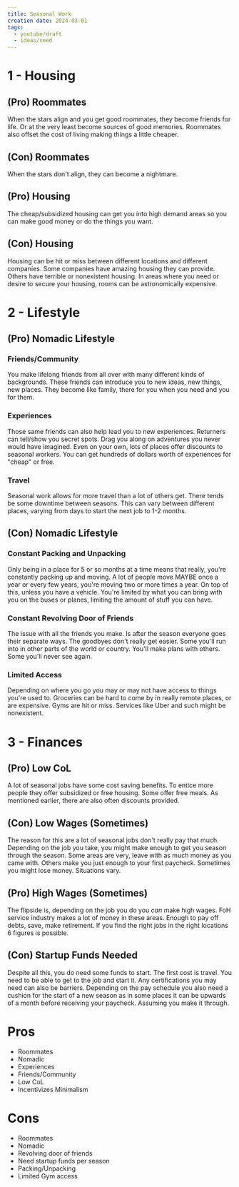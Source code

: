 ```yaml
---
title: Seasonal Work
creation date: 2024-03-01
tags:
  - youtube/draft
  - ideas/seed
---
```

# 1 - Housing
## (Pro) Roommates
When the stars align and you get good roommates, they become friends for life. Or at the very least become sources of good memories.
Roommates also offset the cost of living making things a little cheaper.

## (Con) Roommates
When the stars don't align, they can become a nightmare.

## (Pro) Housing
The cheap/subsidized housing can get you into high demand areas so you can make good money or do the things you want. 
## (Con) Housing
Housing can be hit or miss between different locations and different companies. 
Some companies have amazing housing they can provide. Others have terrible or nonexistent housing.
In areas where you need or desire to secure your housing, rooms can be astronomically expensive. 
# 2 - Lifestyle
## (Pro) Nomadic Lifestyle
### Friends/Community
You make lifelong friends from all over with many different kinds of backgrounds. 
These friends can introduce you to new ideas, new things, new places. They become like family, there for you when you need and you for them.
### Experiences
Those same friends can also help lead you to new experiences. Returners can tell/show you secret spots. Drag you along on adventures you never would have imagined.
Even on your own, lots of places offer discounts to seasonal workers. You can get hundreds of dollars worth of experiences for "cheap" or free.
### Travel
Seasonal work allows for more travel than a lot of others get. There tends be some downtime between seasons. This can vary between different places, varying from days to start the next job to 1-2 months.
## (Con) Nomadic Lifestyle

### Constant Packing and Unpacking
Only being in a place for 5 or so months at a time means that really, you're constantly packing up and moving. A lot of people move MAYBE once a year or every few years, you're moving two or more times a year.
On top of this, unless you have a vehicle. You're limited by what you can bring with you on the buses or planes, limiting the amount of stuff you can have.
### Constant Revolving Door of Friends
The issue with all the friends you make. Is after the season everyone goes their separate ways. The goodbyes don't really get easier. 
Some you'll run into in other parts of the world or country. You'll make plans with others. Some you'll never see again.
### Limited Access
Depending on where you go you may or may not have access to things you're used to. 
Groceries can be hard to come by in really remote places, or are expensive. 
Gyms are hit or miss. Services like Uber and such might be nonexistent.
# 3 - Finances
## (Pro) Low CoL
A lot of seasonal jobs have some cost saving benefits. To entice more people they offer subsidized or free housing. Some offer free meals. As mentioned earlier, there are also often discounts provided.

## (Con) Low Wages (Sometimes)
The reason for this are a lot of seasonal jobs don't really pay that much. 
Depending on the job you take, you might make enough to get you season through the season. Some areas are very, leave with as much money as you came with.
Others make you just enough to your first paycheck. 
Sometimes you might lose money. Situations vary.
## (Pro) High Wages (Sometimes)
The flipside is, depending on the job you do you *can* make high wages.
FoH service industry makes a lot of money in these areas. Enough to pay off debts, save, make retirement. If you find the right jobs in the right locations 6 figures is possible. 

## (Con) Startup Funds Needed
Despite all this, you do need some funds to start.
The first cost is travel. You need to be able to get to the job and start it.
Any certifications you may need can also be barriers. 
Depending on the pay schedule you also need a cushion for the start of a new season as in some places it can be upwards of a month before receiving your paycheck.
Assuming you make it through. 

# Pros
- Roommates
- Nomadic
- Experiences
- Friends/Community
- Low CoL
- Incentivizes Minimalism
# Cons
- Roommates
- Nomadic
- Revolving door of friends
- Need startup funds per season
- Packing/Unpacking
- Limited Gym access
